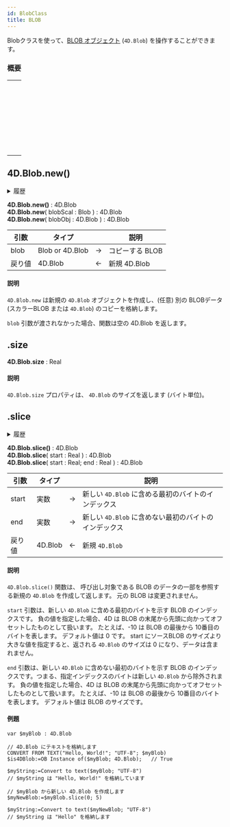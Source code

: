 ```yaml
---
id: BlobClass
title: BLOB
---
```


Blobクラスを使って、[BLOB オブジェクト](../Concepts/dt_blob.md#BLOB-の種類) (`4D.Blob`) を操作することができます。

### 概要
|                                                                                                                                                                 |
| --------------------------------------------------------------------------------------------------------------------------------------------------------------- |
| [<!-- INCLUDE #4D.Blob.new().Syntax -->](#new)<p>&nbsp;&nbsp;&nbsp;&nbsp;<!-- INCLUDE #4D.Blob.new().Summary --> |
| [<!-- INCLUDE #4D.Blob.size.Syntax -->](#new)<p>&nbsp;&nbsp;&nbsp;&nbsp;<!-- INCLUDE #4D.Blob.size.Summary --> |
| [<!-- INCLUDE #4D.Blob.slice().Syntax -->](#new)<p>&nbsp;&nbsp;&nbsp;&nbsp;<!-- INCLUDE #4D.Blob.slice().Summary --> |

## 4D.Blob.new()

<details><summary>履歴</summary>
| バージョン  | 内容 |
| ------ | -- |
| v19 R2 | 追加 |
</details>

<!-- REF #4D.Blob.new().Syntax -->
**4D.Blob.new()** : 4D.Blob<br/>**4D.Blob.new**( blobScal : Blob ) : 4D.Blob<br/>**4D.Blob.new**( blobObj : 4D.Blob ) : 4D.Blob<!-- END REF -->

<!-- REF #4D.Blob.new().Params -->
| 引数   | タイプ             |    | 説明         |
| ---- | --------------- |:--:| ---------- |
| blob | Blob or 4D.Blob | -> | コピーする BLOB |
| 戻り値  | 4D.Blob         | <- | 新規 4D.Blob |
<!-- END REF -->

#### 説明
`4D.Blob.new` <!-- REF #4D.Blob.new().Summary --> は新規の `4D.Blob` オブジェクトを作成し、(任意) 別の BLOBデータ (スカラーBLOB または `4D.Blob`) のコピーを格納します。<!-- END REF --> 

`blob` 引数が渡されなかった場合、関数は空の 4D.Blob を返します。

## .size

<!-- REF #4D.Blob.size.Syntax -->
**4D.Blob.size** : Real<!-- END REF -->

#### 説明
`4D.Blob.size` プロパティは、 <!-- REF #4D.Blob.size.Summary --> `4D.Blob` のサイズを返します (バイト単位)。<!-- END REF -->

## .slice

<details><summary>履歴</summary>
| バージョン  | 内容 |
| ------ | -- |
| v19 R2 | 追加 |
</details>

<!-- REF #4D.Blob.slice().Syntax -->
**4D.Blob.slice()** : 4D.Blob<br/>**4D.Blob.slice**( start : Real ) : 4D.Blob<br/>**4D.Blob.slice**( start : Real; end : Real ) : 4D.Blob<!-- END REF -->

<!-- REF #4D.Blob.slice().Params -->
| 引数    | タイプ     |    | 説明                               |
| ----- | ------- |:--:| -------------------------------- |
| start | 実数      | -> | 新しい `4D.Blob` に含める最初のバイトのインデックス  |
| end   | 実数      | -> | 新しい `4D.Blob` に含めない最初のバイトのインデックス |
| 戻り値   | 4D.Blob | <- | 新規 `4D.Blob`                     |
<!-- END REF -->


#### 説明
`4D.Blob.slice()` 関数は、 <!-- REF #4D.Blob.slice().Summary --> 呼び出し対象である BLOB のデータの一部を参照する新規の `4D.Blob` を作成して返します。 元の BLOB は変更されません。<!-- END REF --> 

`start` 引数は、新しい `4D.Blob` に含める最初のバイトを示す BLOB のインデックスです。 負の値を指定した場合、4D は BLOB の末尾から先頭に向かってオフセットしたものとして扱います。 たとえば、-10 は BLOB の最後から 10番目のバイトを表します。 デフォルト値は 0 です。 start にソースBLOB のサイズより大きな値を指定すると、返される `4D.Blob` のサイズは 0 になり、データは含まれません。

`end` 引数は、新しい `4D.Blob` に含めない最初のバイトを示す BLOB のインデックスです。つまる、指定インデックスのバイトは新しい `4D.Blob` から除外されます。  負の値を指定した場合、4D は BLOB の末尾から先頭に向かってオフセットしたものとして扱います。 たとえば、-10 は BLOB の最後から 10番目のバイトを表します。 デフォルト値は BLOB のサイズです。

#### 例題

```4d
var $myBlob : 4D.Blob

// 4D.Blob にテキストを格納します
CONVERT FROM TEXT("Hello, World!"; "UTF-8"; $myBlob)
$is4DBlob:=OB Instance of($myBlob; 4D.Blob);   // True

$myString:=Convert to text($myBlob; "UTF-8")
// $myString は "Hello, World!" を格納しています

// $myBlob から新しい 4D.Blob を作成します
$myNewBlob:=$myBlob.slice(0; 5)

$myString:=Convert to text($myNewBlob; "UTF-8")
// $myString は "Hello" を格納します
```


